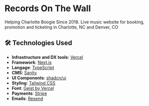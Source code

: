# Records On The Wall

Helping Charlotte Boogie Since 2018. Live music website for booking, promotion and ticketing in Charlotte, NC and Denver, CO

## 🛠️ Technologies Used

- **Infrastructure and DX tools**: [Vercel](https://vercel.com/)
- **Framework**: [Next.js](https://nextjs.org/)
- **Langage**: [TypeScript](https://www.typescriptlang.org/)
- **CMS**: [Sanity](https://www.sanity.io/)
- **UI Components**: [shadcn/ui](https://ui.shadcn.com/)
- **Styling**: [Tailwind CSS](https://tailwindcss.com/)
- **Font**: [Geist by Vercel](https://vercel.com/font)
- **Payments**: [Stripe](https://stripe.com/)
- **Emails**: [Resend](https://resend.com/)